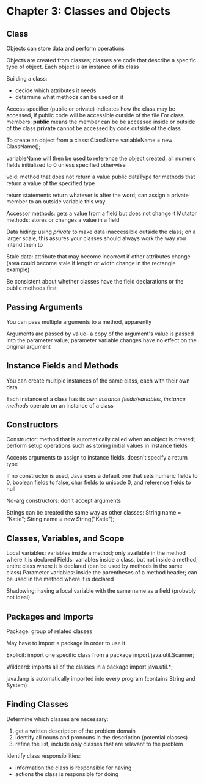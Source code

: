 # Chapter 3: Classes and Objects

## Class

Objects can store data and perform operations

Objects are created from classes; classes are code that describe a specific type of object. Each object is an instance of its class

Building a class:
* decide which attributes it needs
* determine what methods can be used on it

Access specifier (public or private) indicates how the class may be accessed, if public code will be accessible outside of the file
For class members:
**public** means the member can be be accessed inside or outside of the class
**private** cannot be accessed by code outside of the class

To create an object from a class:
ClassName variableName = new ClassName();

variableName will then be used to reference the object created, all numeric fields initialized to 0 unless specified otherwise

void: method that does not return a value
public dataType for methods that return a value of the specified type

return statements return whatever is after the word; can assign a private member to an outside variable this way

Accessor methods: gets a value from a field but does not change it
Mutator methods: stores or changes a value in a field

Data hiding: using *private* to make data inaccessible outside the class; on a larger scale, this assures your classes should always work the way you intend them to

Stale data: attribute that may become incorrect if other attributes change (area could become stale if length or width change in the rectangle example)

Be consistent about whether classes have the field declarations or the public methods first

## Passing Arguments

You can pass multiple arguments to a method, apparently

Arguments are passed by value- a copy of the argument's value is passed into the parameter value; parameter variable changes have no effect on the original argument

## Instance Fields and Methods

You can create multiple instances of the same class, each with their own data

Each instance of a class has its own *instance fields/variables*, *instance methods* operate on an instance of a class

## Constructors

Constructor: method that is automatically called when an object is created; perform setup operations such as storing initial values in instance fields

Accepts arguments to assign to instance fields, doesn't specify a return type

If no constructor is used, Java uses a default one that sets numeric fields to 0, boolean fields to false, char fields to unicode 0, and reference fields to null

No-arg constructors: don't accept arguments

Strings can be created the same way as other classes:
String name = "Katie";
String name = new String("Katie");

## Classes, Variables, and Scope

Local variables: variables inside a method; only available in the method where it is declared
Fields: variables inside a class, but not inside a method; entire class where it is declared (can be used by methods in the same class)
Parameter variables: inside the parentheses of a method header; can be used in the method where it is declared

Shadowing: having a local variable with the same name as a field (probably not ideal)

## Packages and Imports

Package: group of related classes

May have to import a package in order to use it

Explicit: import one specific class from a package
import java.util.Scanner;

Wildcard: imports all of the classes in a package
import java.util.*;

java.lang is automatically imported into every program (contains String and System)

## Finding Classes

Determine which classes are necessary: 
1. get a written description of the problem domain
2. identify all nouns and pronouns in the description (potential classes)
3. refine the list, include only classes that are relevant to the problem

Identify class responsibilities:
* information the class is responsible for having
* actions the class is responsible for doing